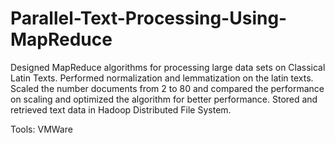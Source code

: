 # Parallel-Text-Processing-Using-MapReduce
Designed MapReduce algorithms for processing large data sets on Classical Latin Texts.
Performed normalization and lemmatization on the latin texts.
Scaled the number documents from 2 to 80 and compared the performance on scaling and optimized the algorithm for better performance.
Stored and retrieved text data in Hadoop Distributed File System. 

Tools: VMWare
